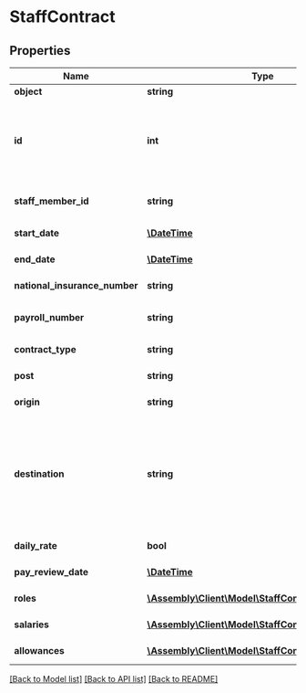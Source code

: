 # StaffContract

## Properties
Name | Type | Description | Notes
------------ | ------------- | ------------- | -------------
**object** | **string** | Object type | [optional] 
**id** | **int** | Internal stable ID given to each contract in the Platform | [optional] 
**staff_member_id** | **string** | The ID of the staff member | [optional] 
**start_date** | [**\DateTime**](\DateTime.md) | Contract start date | [optional] 
**end_date** | [**\DateTime**](\DateTime.md) | Contract end date | [optional] 
**national_insurance_number** | **string** | Employee NI number | [optional] 
**payroll_number** | **string** | Employee payroll number | [optional] 
**contract_type** | **string** | Contract type | [optional] 
**post** | **string** | No description | [optional] 
**origin** | **string** | No description | [optional] 
**destination** | **string** | Completed after a contract has been terminated; this captures a post-holder’s destination | [optional] 
**daily_rate** | **bool** | No description | [optional] 
**pay_review_date** | [**\DateTime**](\DateTime.md) | No description | [optional] 
**roles** | [**\Assembly\Client\Model\StaffContractRoles[]**](StaffContractRoles.md) | No description | [optional] 
**salaries** | [**\Assembly\Client\Model\StaffContractSalaries[]**](StaffContractSalaries.md) | No description | [optional] 
**allowances** | [**\Assembly\Client\Model\StaffContractAllowances[]**](StaffContractAllowances.md) | No description | [optional] 

[[Back to Model list]](../README.md#documentation-for-models) [[Back to API list]](../README.md#documentation-for-api-endpoints) [[Back to README]](../README.md)


